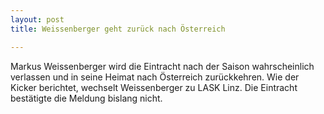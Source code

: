 ```yaml
---
layout: post
title: Weissenberger geht zurück nach Österreich

---
```


Markus Weissenberger wird die Eintracht nach der Saison wahrscheinlich verlassen und in seine Heimat nach Österreich zurückkehren. Wie der Kicker berichtet, wechselt Weissenberger zu LASK Linz. Die Eintracht bestätigte die Meldung bislang nicht.


